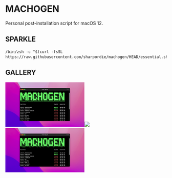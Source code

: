 # MACHOGEN

Personal post-installation script for macOS 12.

<!--
## PREVIEW
## SPARKLE
## RESOLVE
## RELEASE
## GALLERY
## RESULTS
## MISSION
## GENESIS
## ACQUIRE
## PUBLISH
## LINEAGE
## HISTORY
## VARIETY
-->

## SPARKLE

```shell
/bin/zsh -c "$(curl -fsSL https://raw.githubusercontent.com/sharpordie/machogen/HEAD/essential.sh)"
```

## GALLERY

<a href="assets/img1.png"><img src="assets/img1.png" width="49%"/></a><a><img src="https://upload.wikimedia.org/wikipedia/commons/c/ca/1x1.png" width="2%"/></a><a href="assets/img1.png"><img src="assets/img1.png" width="49%"/></a>
